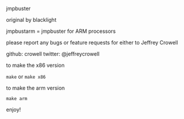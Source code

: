 jmpbuster

original by blacklight

jmpbustarm = jmpbuster for ARM processors

please report any bugs or feature requests for either to Jeffrey Crowell

github: crowell
twitter: @jeffreycrowell

to make the x86 version

`make` or `make x86`

to make the arm version

`make arm`

enjoy!
